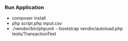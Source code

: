 ### Run Application

- composer install
- php script.php input.csv
- ./vendor/bin/phpunit --bootstrap vendor/autoload.php tests/TransactionTest
